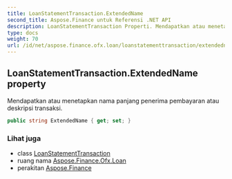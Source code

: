 ```yaml
---
title: LoanStatementTransaction.ExtendedName
second_title: Aspose.Finance untuk Referensi .NET API
description: LoanStatementTransaction Properti. Mendapatkan atau menetapkan nama panjang penerima pembayaran atau deskripsi transaksi.
type: docs
weight: 70
url: /id/net/aspose.finance.ofx.loan/loanstatementtransaction/extendedname/
---
```

## LoanStatementTransaction.ExtendedName property

Mendapatkan atau menetapkan nama panjang penerima pembayaran atau deskripsi transaksi.

```csharp
public string ExtendedName { get; set; }
```

### Lihat juga

* class [LoanStatementTransaction](../)
* ruang nama [Aspose.Finance.Ofx.Loan](../../loanstatementtransaction/)
* perakitan [Aspose.Finance](../../../)


